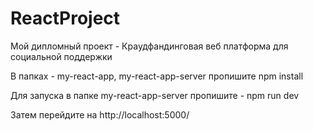 # ReactProject
Мой дипломный проект - Краудфандинговая веб платформа для социальной поддержки

В папках - my-react-app, my-react-app-server пропишите npm install

Для запуска в папке my-react-app-server пропишите - npm run dev

Затем перейдите на http://localhost:5000/
